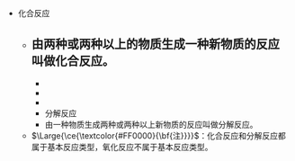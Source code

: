 - 化合反应
	- 由两种或两种以上的物质生成一种新物质的反应叫做化合反应。
		-
		-
		-
		-
		- 分解反应
		- 由一种物质生成两种或两种以上新物质的反应叫做分解反应。
	- $\Large{\ce{\textcolor{#FF0000}{\bf{注}}}}$：化合反应和分解反应都属于基本反应类型，氧化反应不属于基本反应类型。
